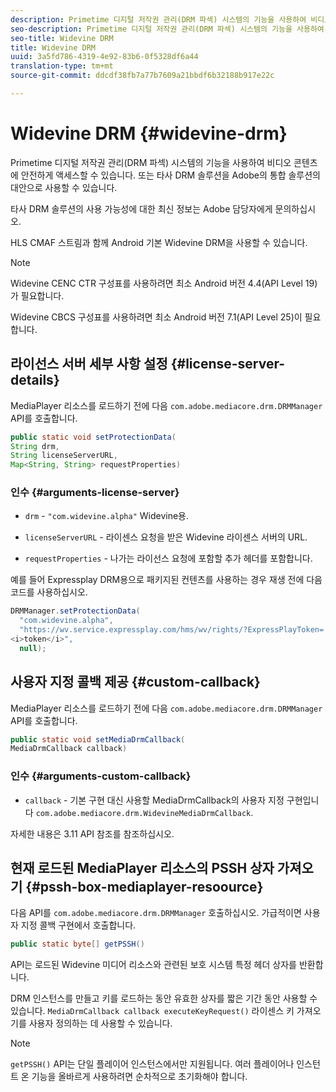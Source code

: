 ```yaml
---
description: Primetime 디지털 저작권 관리(DRM 파섹) 시스템의 기능을 사용하여 비디오 콘텐츠에 안전하게 액세스할 수 있습니다. 또는 타사 DRM 솔루션을 Adobe의 통합 솔루션의 대안으로 사용할 수 있습니다.
seo-description: Primetime 디지털 저작권 관리(DRM 파섹) 시스템의 기능을 사용하여 비디오 콘텐츠에 안전하게 액세스할 수 있습니다. 또는 타사 DRM 솔루션을 Adobe의 통합 솔루션의 대안으로 사용할 수 있습니다.
seo-title: Widevine DRM
title: Widevine DRM
uuid: 3a5fd786-4319-4e92-83b6-0f5328df6a44
translation-type: tm+mt
source-git-commit: ddcdf38fb7a77b7609a21bbdf6b32188b917e22c

---
```



# Widevine DRM {#widevine-drm}

Primetime 디지털 저작권 관리(DRM 파섹) 시스템의 기능을 사용하여 비디오 콘텐츠에 안전하게 액세스할 수 있습니다. 또는 타사 DRM 솔루션을 Adobe의 통합 솔루션의 대안으로 사용할 수 있습니다.

타사 DRM 솔루션의 사용 가능성에 대한 최신 정보는 Adobe 담당자에게 문의하십시오.

<!--<a id="section_1385440013EF4A9AA45B6AC98919E662"></a>-->

HLS CMAF 스트림과 함께 Android 기본 Widevine DRM을 사용할 수 있습니다.

>[!NOTE]
>
> Widevine CENC CTR 구성표를 사용하려면 최소 Android 버전 4.4(API Level 19)가 필요합니다.
>
> Widevine CBCS 구성표를 사용하려면 최소 Android 버전 7.1(API Level 25)이 필요합니다.

## 라이선스 서버 세부 사항 설정 {#license-server-details}

MediaPlayer 리소스를 로드하기 전에 다음 `com.adobe.mediacore.drm.DRMManager` API를 호출합니다.

```java
public static void setProtectionData(
String drm,
String licenseServerURL,
Map<String, String> requestProperties)
```

### 인수 {#arguments-license-server}

* `drm` - `"com.widevine.alpha"` Widevine용.

* `licenseServerURL` - 라이센스 요청을 받은 Widevine 라이센스 서버의 URL.

* `requestProperties` - 나가는 라이선스 요청에 포함할 추가 헤더를 포함합니다.

예를 들어 Expressplay DRM용으로 패키지된 컨텐츠를 사용하는 경우 재생 전에 다음 코드를 사용하십시오.

```java
DRMManager.setProtectionData(
  "com.widevine.alpha",  
  "https://wv.service.expressplay.com/hms/wv/rights/?ExpressPlayToken= 
<i>token</i>",  
  null);
```

## 사용자 지정 콜백 제공 {#custom-callback}

MediaPlayer 리소스를 로드하기 전에 다음 `com.adobe.mediacore.drm.DRMManager` API를 호출합니다.

```java
public static void setMediaDrmCallback(
MediaDrmCallback callback)
```

### 인수 {#arguments-custom-callback}

* `callback` - 기본 구현 대신 사용할 MediaDrmCallback의 사용자 지정 구현입니다 `com.adobe.mediacore.drm.WidevineMediaDrmCallback`.

자세한 내용은 3.11 API 참조를 참조하십시오.

## 현재 로드된 MediaPlayer 리소스의 PSSH 상자 가져오기 {#pssh-box-mediaplayer-resoource}

다음 API를 `com.adobe.mediacore.drm.DRMManager` 호출하십시오. 가급적이면 사용자 지정 콜백 구현에서 호출합니다.

```java
public static byte[] getPSSH()
```

API는 로드된 Widevine 미디어 리소스와 관련된 보호 시스템 특정 헤더 상자를 반환합니다.

DRM 인스턴스를 만들고 키를 로드하는 동안 유효한 상자를 짧은 기간 동안 사용할 수 있습니다. `MediaDrmCallback callback executeKeyRequest()` 라이센스 키 가져오기를 사용자 정의하는 데 사용할 수 있습니다.

>[!NOTE]
>
> `getPSSH()` API는 단일 플레이어 인스턴스에서만 지원됩니다. 여러 플레이어나 인스턴트 온 기능을 올바르게 사용하려면 순차적으로 초기화해야 합니다.
